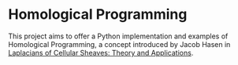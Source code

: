 # Homological Programming
This project aims to offer a Python implementation and examples  of Homological Programming, a concept introduced by Jacob Hasen in [Laplacians of Cellular Sheaves: Theory and Applications](https://jakobhansen.org/publications/thesis.pdf).

